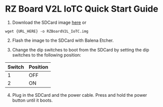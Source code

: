 # RZ Board V2L IoTC Quick Start Guide

1. Download the SDCard image [here](./README.md)
or
```
wget {URL_HERE} -o RZBoardV2L_IoTC.img
```

2. Flash the image to the SDCard with Balena Etcher.

3. Change the dip switches to boot from the SDCard by setting the dip switches to the following position:

| Switch | Position |
|--------|----------|
| 1      | OFF      |
| 2      | ON       |

4. Plug in the SDCard and the power cable. Press and hold the power button until it boots.
